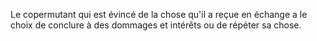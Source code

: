   
 Le copermutant qui est évincé de la chose qu'il a reçue en échange a le choix de conclure à des dommages et intérêts ou de répéter sa chose.  

  
